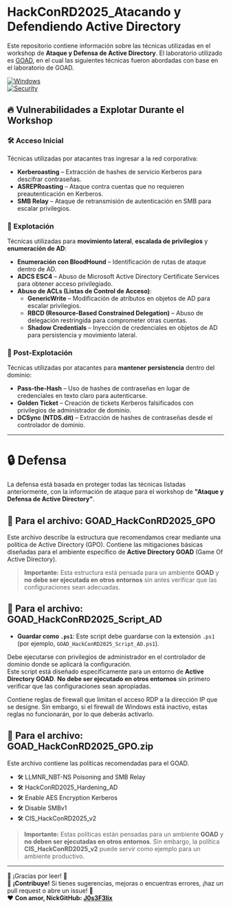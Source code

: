 # HackConRD2025_Atacando y Defendiendo Active Directory

Este repositorio contiene información sobre las técnicas utilizadas en el workshop de **Ataque y Defensa de Active Directory**. El laboratorio utilizado es [GOAD](https://orange-cyberdefense.github.io/GOAD/installation/windows/), en el cual las siguientes técnicas fueron abordadas con base en el laboratorio de GOAD.

[![Windows](https://img.shields.io/badge/Windows-Active%20Directory-blue?style=flat&logo=windows)](https://www.microsoft.com/)  
[![Security](https://img.shields.io/badge/Security-CIS%20Benchmark-critical?style=flat&logo=cybersecurity)](https://www.cisecurity.org/)  

## 🔥 Vulnerabilidades a Explotar Durante el Workshop  

### 🛠️ Acceso Inicial  
Técnicas utilizadas por atacantes tras ingresar a la red corporativa:  
- **Kerberoasting** – Extracción de hashes de servicio Kerberos para descifrar contraseñas.  
- **ASREPRoasting** – Ataque contra cuentas que no requieren preautenticación en Kerberos.  
- **SMB Relay** – Ataque de retransmisión de autenticación en SMB para escalar privilegios.  

### 🚀 Explotación  
Técnicas utilizadas para **movimiento lateral**, **escalada de privilegios** y **enumeración de AD**:  
- **Enumeración con BloodHound** – Identificación de rutas de ataque dentro de AD.  
- **ADCS ESC4** – Abuso de Microsoft Active Directory Certificate Services para obtener acceso privilegiado.  
- **Abuso de ACLs (Listas de Control de Acceso)**:  
  - **GenericWrite** – Modificación de atributos en objetos de AD para escalar privilegios.  
  - **RBCD (Resource-Based Constrained Delegation)** – Abuso de delegación restringida para comprometer otras cuentas.  
  - **Shadow Credentials** – Inyección de credenciales en objetos de AD para persistencia y movimiento lateral.  

### 🎯 Post-Explotación  
Técnicas utilizadas por atacantes para **mantener persistencia** dentro del dominio:  
- **Pass-the-Hash** – Uso de hashes de contraseñas en lugar de credenciales en texto claro para autenticarse.  
- **Golden Ticket** – Creación de tickets Kerberos falsificados con privilegios de administrador de dominio.  
- **DCSync (NTDS.dit)** – Extracción de hashes de contraseñas desde el controlador de dominio.  

---

# 🔒 Defensa

La defensa está basada en proteger todas las técnicas listadas anteriormente, con la información de ataque para el workshop de **"Ataque y Defensa de Active Directory"**.

## 📢 Para el archivo: **GOAD_HackConRD2025_GPO**

Este archivo describe la estructura que recomendamos crear mediante una política de Active Directory (GPO). Contiene las mitigaciones básicas diseñadas para el ambiente específico de **Active Directory GOAD** (Game Of Active Directory). 

> **Importante:** Esta estructura está pensada para un ambiente **GOAD** y **no debe ser ejecutada en otros entornos** sin antes verificar que las configuraciones sean adecuadas.

## 📢 Para el archivo: **GOAD_HackConRD2025_Script_AD**

- **Guardar como `.ps1`**: Este script debe guardarse con la extensión `.ps1` (por ejemplo, `GOAD_HackConRD2025_Script_AD.ps1`).  
  
Debe ejecutarse con privilegios de administrador en el controlador de dominio donde se aplicará la configuración.  
Este script está diseñado específicamente para un entorno de **Active Directory GOAD**. **No debe ser ejecutado en otros entornos** sin primero verificar que las configuraciones sean apropiadas.  

Contiene reglas de firewall que limitan el acceso RDP a la dirección IP que se designe. Sin embargo, si el firewall de Windows está inactivo, estas reglas no funcionarán, por lo que deberás activarlo.

## 📢 Para el archivo: **GOAD_HackConRD2025_GPO.zip**

Este archivo contiene las políticas recomendadas para el GOAD.
- 🛠️ LLMNR_NBT-NS Poisoning and SMB Relay  
- 🛠️ HackConRD2025_Hardening_AD  
- 🛠️ Enable AES Encryption Kerberos  
- 🛠️ Disable SMBv1  
- 🛠️ CIS_HackConRD2025_v2  

> **Importante:** Estas políticas están pensadas para un ambiente **GOAD** y **no deben ser ejecutadas en otros entornos**. Sin embargo, la política **CIS_HackConRD2025_v2** puede servir como ejemplo para un ambiente productivo.

---
👾 ¡Gracias por leer! 👾  
📢 **¡Contribuye!** Si tienes sugerencias, mejoras o encuentras errores, ¡haz un pull request o abre un issue! 🚀  
❤️ **Con amor, NickGitHub: [J0s3F3lix](https://github.com/J0s3F3lix)**  
